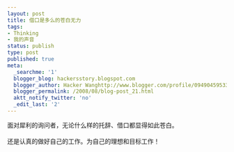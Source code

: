 ```yaml
---
layout: post
title: 借口是多么的苍白无力
tags:
- Thinking
- 我的声音
status: publish
type: post
published: true
meta:
  _searchme: '1'
  blogger_blog: hackersstory.blogspot.com
  blogger_author: Hacker Wanghttp://www.blogger.com/profile/09490459533264275905noreply@blogger.com
  blogger_permalink: /2008/08/blog-post_21.html
  aktt_notify_twitter: 'no'
  _edit_last: '2'
---
```

面对犀利的询问者，无论什么样的托辞、借口都显得如此苍白。<br /><br />还是认真的做好自己的工作。为自己的理想和目标工作！
